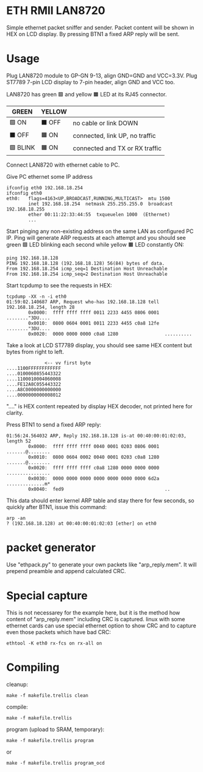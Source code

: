# ETH RMII LAN8720

Simple ethernet packet sniffer and sender.
Packet content will be shown in HEX on LCD display.
By pressing BTN1 a fixed ARP reply will be sent.

# Usage

Plug LAN8720 module to GP-GN 9-13, align GND=GND and VCC=3.3V.
Plug ST7789 7-pin LCD display to 7-pin header, align GND and VCC too.

LAN8720 has green &#x1f7e9; and yellow &#x1f7e7; LED at its RJ45 connector.

|     GREEN       |    YELLOW     |                                |
|-----------------|---------------|--------------------------------|
| &#x1f7e9; ON    | &#x2b1b;  OFF | no cable or link DOWN          |
| &#x2b1b;  OFF   | &#x1f7e7; ON  | connected, link UP, no traffic |
| &#x1f7e9; BLINK | &#x1f7e7; ON  | connected and TX or RX traffic | 

Connect LAN8720 with ethernet cable to PC. 

Give PC ethernet some IP address

    ifconfig eth0 192.168.18.254
    ifconfig eth0
    eth0:   flags=4163<UP,BROADCAST,RUNNING,MULTICAST>  mtu 1500
            inet 192.168.18.254  netmask 255.255.255.0  broadcast 192.168.18.255
            ether 00:11:22:33:44:55  txqueuelen 1000  (Ethernet)
            ...

Start pinging any non-existing address on the same LAN as configured PC IP.
Ping will generate ARP requests at each attempt and you should see green
&#x1f7e9; LED blinking each second while yellow &#x1f7e7; LED constantly ON:

    ping 192.168.18.128
    PING 192.168.18.128 (192.168.18.128) 56(84) bytes of data.
    From 192.168.18.254 icmp_seq=1 Destination Host Unreachable
    From 192.168.18.254 icmp_seq=2 Destination Host Unreachable

Start tcpdump to see the requests in HEX:

    tcpdump -XX -n -i eth0
    01:59:02.140687 ARP, Request who-has 192.168.18.128 tell 192.168.18.254, length 28
            0x0000:  ffff ffff ffff 0011 2233 4455 0806 0001  ........"3DU....
            0x0010:  0800 0604 0001 0011 2233 4455 c0a8 12fe  ........"3DU....
            0x0020:  0000 0000 0000 c0a8 1280                 ..........

Take a look at LCD ST7789 display, you should see same HEX content
but bytes from right to left.

                  <-- vv first byte
    ....1100FFFFFFFFFFFF
    ....0100060855443322
    ....1100010004060008
    ....FE12A8C055443322
    ....A8C0000000000000
    ....0000000000008012

"...." is HEX content repeated by display HEX decoder,
not printed here for clarity.

Press BTN1 to send a fixed ARP reply:

    01:56:24.564032 ARP, Reply 192.168.18.128 is-at 00:40:00:01:02:03, length 52
            0x0000:  ffff ffff ffff 0040 0001 0203 0806 0001  .......@........
            0x0010:  0800 0604 0002 0040 0001 0203 c0a8 1280  .......@........
            0x0020:  ffff ffff ffff c0a8 1280 0000 0000 0000  ................
            0x0030:  0000 0000 0000 0000 0000 0000 0000 6d2a  ..............m*
            0x0040:  fed9                                     ..

This data should enter kernel ARP table and stay there for few seconds,
so quickly after BTN1, issue this command:

    arp -an
    ? (192.168.18.128) at 00:40:00:01:02:03 [ether] on eth0

# packet generator

Use "ethpack.py" to generate your own packets like "arp_reply.mem".
It will prepend preamble and append calculated CRC.

# Special capture

This is not necessarey for the example here, but it is
the method how content of "arp_reply.mem" including CRC
is captured.
linux with some ethernet cards can use special ethernet option
to show CRC and to capture even those packets which have bad CRC:

    ethtool -K eth0 rx-fcs on rx-all on

# Compiling

cleanup:

    make -f makefile.trellis clean

compile:

    make -f makefile.trellis

program (upload to SRAM, temporary):

    make -f makefile.trellis program

or

    make -f makefile.trellis program_ocd

